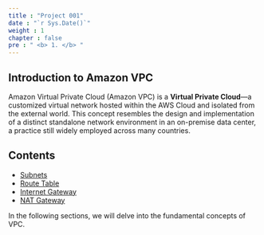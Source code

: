 ```yaml
---
title : "Project 001"
date : "`r Sys.Date()`" 
weight : 1 
chapter : false
pre : " <b> 1. </b> "
---
```


## Introduction to Amazon VPC

Amazon Virtual Private Cloud (Amazon VPC) is a **Virtual Private Cloud**—a customized virtual network hosted within the AWS Cloud and isolated from the external world. This concept resembles the design and implementation of a distinct standalone network environment in an on-premise data center, a practice still widely employed across many countries.

## Contents

- [Subnets](1.1-subnets/)
- [Route Table](1.2-routetable/)
- [Internet Gateway](1.3-internetgateway/)
- [NAT Gateway](1.4-natgateway/)

In the following sections, we will delve into the fundamental concepts of VPC.
